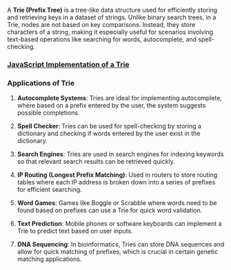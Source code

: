 A **Trie (Prefix Tree)** is a tree-like data structure used for efficiently storing and retrieving keys in a dataset of strings. Unlike binary search trees, in a Trie, nodes are not based on key comparisons. Instead, they store characters of a string, making it especially useful for scenarios involving text-based operations like searching for words, autocomplete, and spell-checking.

### [JavaScript Implementation of a Trie](./trie.js)

### Applications of Trie

1. **Autocomplete Systems**: Tries are ideal for implementing autocomplete, where based on a prefix entered by the user, the system suggests possible completions.
   
2. **Spell Checker**: Tries can be used for spell-checking by storing a dictionary and checking if words entered by the user exist in the dictionary.

3. **Search Engines**: Tries are used in search engines for indexing keywords so that relevant search results can be retrieved quickly.

4. **IP Routing (Longest Prefix Matching)**: Used in routers to store routing tables where each IP address is broken down into a series of prefixes for efficient searching.

5. **Word Games**: Games like Boggle or Scrabble where words need to be found based on prefixes can use a Trie for quick word validation.

6. **Text Prediction**: Mobile phones or software keyboards can implement a Trie to predict text based on user inputs.

7. **DNA Sequencing**: In bioinformatics, Tries can store DNA sequences and allow for quick matching of prefixes, which is crucial in certain genetic matching applications.